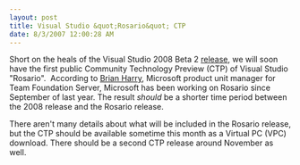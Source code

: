 ```yaml
---
layout: post
title: Visual Studio &quot;Rosario&quot; CTP
date: 8/3/2007 12:00:28 AM
---
```


Short on the heals of the Visual Studio 2008 Beta 2 [release](http://geekswithblogs.net/sdorman/archive/2007/07/28/Visual-Studio-2008-Beta-2---Now-Available.aspx), we will soon have the first public Community Technology Preview (CTP) of Visual Studio "Rosario".  According to [Brian Harry](http://blogs.msdn.com/bharry/), Microsoft product unit manager for Team Foundation Server, Microsoft has been working on Rosario since September of last year. The result *should* be a shorter time period between the 2008 release and the Rosario release.

There aren't many details about what will be included in the Rosario release, but the CTP should be available sometime this month as a Virtual PC (VPC) download. There should be a second CTP release around November as well.
